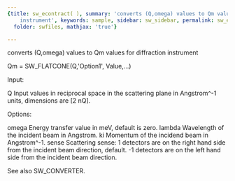 ```yaml
---
{title: sw_econtract( ), summary: 'converts (Q,omega) values to Qm values for diffraction
    instrument', keywords: sample, sidebar: sw_sidebar, permalink: sw_econtract.html,
  folder: swfiles, mathjax: 'true'}

---
```

converts (Q,omega) values to Qm values for diffraction instrument
 
Qm = SW_FLATCONE(Q,'Option1', Value,...) 
 
Input:
 
Q         Input values in reciprocal space in the scattering plane in
          Angstrom^-1 units, dimensions are [2 nQ].
 
Options:
 
omega     Energy transfer value in meV, default is zero.
lambda    Wavelength of the incident beam in Angstrom.
ki        Momentum of the incidend beam in Angstrom^-1.
sense     Scattering sense:
              1       detectors are on the right hand side from the
                      incident beam direction, default.
             -1       detectors are on the left hand side from the
                      incident beam direction.
 
See also SW_CONVERTER.
 
